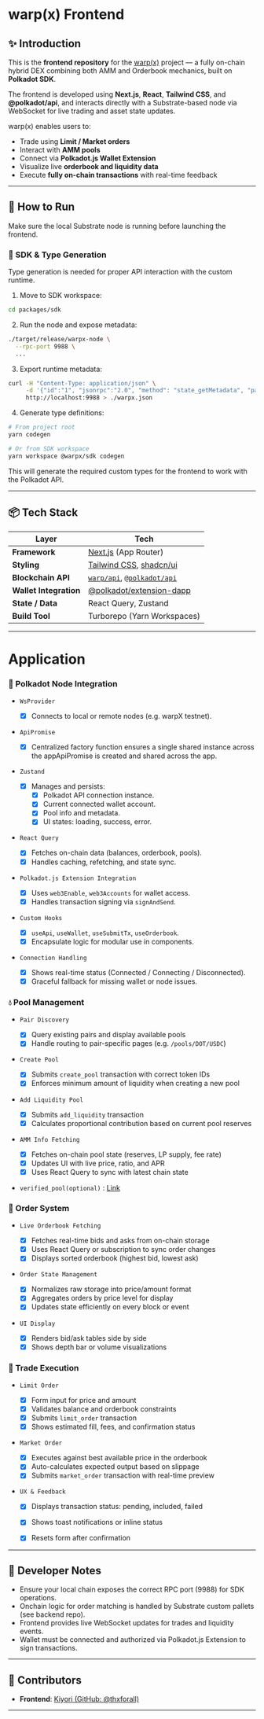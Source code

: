# warp(x) Frontend

## ✨ Introduction

This is the **frontend repository** for the [warp(x)](https://warpx.vercel.app) project — a fully on-chain hybrid DEX combining both AMM and Orderbook mechanics, built on **Polkadot SDK**.

The frontend is developed using **Next.js**, **React**, **Tailwind CSS**, and **@polkadot/api**, and interacts directly with a Substrate-based node via WebSocket for live trading and asset state updates.

warp(x) enables users to:
- Trade using **Limit / Market orders**
- Interact with **AMM pools**
- Connect via **Polkadot.js Wallet Extension**
- Visualize live **orderbook and liquidity data**
- Execute **fully on-chain transactions** with real-time feedback

---

## 🚀 How to Run

Make sure the local Substrate node is running before launching the frontend.


### 🧩 SDK & Type Generation

Type generation is needed for proper API interaction with the custom runtime.

1. Move to SDK workspace:

```bash
cd packages/sdk
```

2. Run the node and expose metadata:

```bash
./target/release/warpx-node \
  --rpc-port 9988 \
  ...
```

3. Export runtime metadata:

```bash
curl -H "Content-Type: application/json" \
     -d '{"id":"1", "jsonrpc":"2.0", "method": "state_getMetadata", "params":[]}' \
     http://localhost:9988 > ./warpx.json
```

4. Generate type definitions:

```bash
# From project root
yarn codegen

# Or from SDK workspace
yarn workspace @warpx/sdk codegen
```

This will generate the required custom types for the frontend to work with the Polkadot API.

---

## 📦 Tech Stack

| Layer              | Tech                                                       |
|--------------------|------------------------------------------------------------|
| **Framework**      | [Next.js](https://nextjs.org/) (App Router)               |
| **Styling**        | [Tailwind CSS](https://tailwindcss.com/), [shadcn/ui](https://ui.shadcn.com/) |
| **Blockchain API** | [`warp/api`](./packages/sdk), [`@polkadot/api`](https://polkadot.js.org/docs/api/) |
| **Wallet Integration** | [@polkadot/extension-dapp](https://polkadot.js.org/docs/extension/) |
| **State / Data**   | React Query, Zustand                                       |
| **Build Tool**     | Turborepo (Yarn Workspaces)

---

# Application

### 🔌 Polkadot Node Integration

- `WsProvider`

  - [x] Connects to local or remote nodes (e.g. warpX testnet).

- `ApiPromise`

  - [x] Centralized factory function ensures a single shared instance across the appApiPromise is created and shared across the app.

- `Zustand`

  - [x] Manages and persists:
    - [x] Polkadot API connection instance.
    - [x] Current connected wallet account.
    - [x] Pool info and metadata.
    - [x] UI states: loading, success, error.

- `React Query`

  - [x] Fetches on-chain data (balances, orderbook, pools).
  - [x] Handles caching, refetching, and state sync.

- `Polkadot.js Extension Integration`

  - [x] Uses `web3Enable`, `web3Accounts` for wallet access.
  - [x] Handles transaction signing via `signAndSend`.

- `Custom Hooks`

  - [x] `useApi`, `useWallet`, `useSubmitTx`, `useOrderbook`.
  - [x] Encapsulate logic for modular use in components.

- `Connection Handling`
  - [x] Shows real-time status (Connected / Connecting / Disconnected).
  - [x] Graceful fallback for missing wallet or node issues.

### 💧 Pool Management

- `Pair Discovery`

  - [x] Query existing pairs and display available pools
  - [x] Handle routing to pair-specific pages (e.g. `/pools/DOT/USDC`)

- `Create Pool`

  - [x] Submits `create_pool` transaction with correct token IDs
  - [x] Enforces minimum amount of liquidity when creating a new pool

- `Add Liquidity Pool`

  - [x] Submits `add_liquidity` transaction
  - [x] Calculates proportional contribution based on current pool reserves

- `AMM Info Fetching`
  - [x] Fetches on-chain pool state (reserves, LP supply, fee rate)
  - [x] Updates UI with live price, ratio, and APR
  - [x] Uses React Query to sync with latest chain state
- `verified_pool(optional)` :
  [Link](https://www.coinbase.com/verified-pools)

### 🧾 Order System

- `Live Orderbook Fetching`

  - [x] Fetches real-time bids and asks from on-chain storage
  - [x] Uses React Query or subscription to sync order changes
  - [x] Displays sorted orderbook (highest bid, lowest ask)

- `Order State Management`

  - [x] Normalizes raw storage into price/amount format
  - [x] Aggregates orders by price level for display
  - [x] Updates state efficiently on every block or event

- `UI Display`
  - [x] Renders bid/ask tables side by side
  - [x] Shows depth bar or volume visualizations

### 🔄 Trade Execution

- `Limit Order`

  - [x] Form input for price and amount
  - [x] Validates balance and orderbook constraints
  - [x] Submits `limit_order` transaction
  - [x] Shows estimated fill, fees, and confirmation status

- `Market Order`

  - [x] Executes against best available price in the orderbook
  - [x] Auto-calculates expected output based on slippage
  - [x] Submits `market_order` transaction with real-time preview

- `UX & Feedback`
  - [x] Displays transaction status: pending, included, failed
  - [x] Shows toast notifications or inline status
  - [x] Resets form after confirmation


---

## 🧠 Developer Notes

- Ensure your local chain exposes the correct RPC port (9988) for SDK operations.
- Onchain logic for order matching is handled by Substrate custom pallets (see backend repo).
- Frontend provides live WebSocket updates for trades and liquidity events.
- Wallet must be connected and authorized via Polkadot.js Extension to sign transactions.

---

## 🙌 Contributors
- **Frontend**: [Kiyori (GitHub: @thxforall)](https://github.com/thxforall)
  
---
